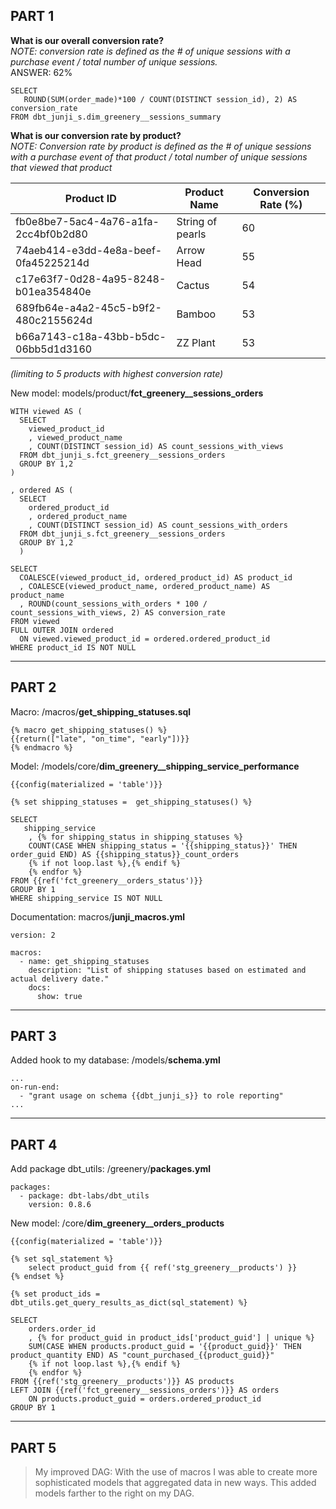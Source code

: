## PART 1

**What is our overall conversion rate?**  
*NOTE: conversion rate is defined as the # of unique sessions with a purchase event / total number of unique sessions.*  
ANSWER: 62%
```
SELECT
   ROUND(SUM(order_made)*100 / COUNT(DISTINCT session_id), 2) AS conversion_rate
FROM dbt_junji_s.dim_greenery__sessions_summary
```
  
**What is our conversion rate by product?**  
*NOTE: Conversion rate by product is defined as the # of unique sessions with a purchase event of that product / total number of unique sessions that viewed that product*

| Product ID | Product Name | Conversion Rate (%) |
| ----------- | ----------- | ----------- |
| fb0e8be7-5ac4-4a76-a1fa-2cc4bf0b2d80 | String of pearls | 60 |
| 74aeb414-e3dd-4e8a-beef-0fa45225214d | Arrow Head | 55 |
| c17e63f7-0d28-4a95-8248-b01ea354840e | Cactus | 54 |
| 689fb64e-a4a2-45c5-b9f2-480c2155624d | Bamboo | 53 |
| b66a7143-c18a-43bb-b5dc-06bb5d1d3160 | ZZ Plant | 53 |
*(limiting to 5 products with highest conversion rate)*

New model: models/product/**fct_greenery__sessions_orders**

```
WITH viewed AS (
  SELECT
    viewed_product_id
    , viewed_product_name
    , COUNT(DISTINCT session_id) AS count_sessions_with_views
  FROM dbt_junji_s.fct_greenery__sessions_orders
  GROUP BY 1,2
)

, ordered AS (
  SELECT
    ordered_product_id
    , ordered_product_name
    , COUNT(DISTINCT session_id) AS count_sessions_with_orders
  FROM dbt_junji_s.fct_greenery__sessions_orders
  GROUP BY 1,2
  )

SELECT
  COALESCE(viewed_product_id, ordered_product_id) AS product_id
  , COALESCE(viewed_product_name, ordered_product_name) AS product_name
  , ROUND(count_sessions_with_orders * 100 / count_sessions_with_views, 2) AS conversion_rate
FROM viewed
FULL OUTER JOIN ordered
  ON viewed.viewed_product_id = ordered.ordered_product_id
WHERE product_id IS NOT NULL
```

***

## PART 2
Macro:  /macros/**get_shipping_statuses.sql**
```
{% macro get_shipping_statuses() %}
{{return(["late", "on_time", "early"])}}
{% endmacro %}
```

Model:  /models/core/**dim_greenery__shipping_service_performance**
```
{{config(materialized = 'table')}}

{% set shipping_statuses =  get_shipping_statuses() %}

SELECT
   shipping_service
    , {% for shipping_status in shipping_statuses %}
    COUNT(CASE WHEN shipping_status = '{{shipping_status}}' THEN order_guid END) AS {{shipping_status}}_count_orders
    {% if not loop.last %},{% endif %}
    {% endfor %}
FROM {{ref('fct_greenery__orders_status')}}
GROUP BY 1
WHERE shipping_service IS NOT NULL
```

Documentation:  macros/**junji_macros.yml**
```
version: 2

macros:
  - name: get_shipping_statuses
    description: "List of shipping statuses based on estimated and actual delivery date."
    docs: 
      show: true
```

***

## PART 3
Added hook to my database: /models/**schema.yml**
```
...
on-run-end:
  - "grant usage on schema {{dbt_junji_s}} to role reporting"
...
```

***

## PART 4
Add package dbt_utils:  /greenery/**packages.yml**
```
packages:
  - package: dbt-labs/dbt_utils
    version: 0.8.6
```

New model:  /core/**dim_greenery__orders_products**
```
{{config(materialized = 'table')}}

{% set sql_statement %}
    select product_guid from {{ ref('stg_greenery__products') }}
{% endset %}

{% set product_ids = dbt_utils.get_query_results_as_dict(sql_statement) %}

SELECT
    orders.order_id
    , {% for product_guid in product_ids['product_guid'] | unique %}
    SUM(CASE WHEN products.product_guid = '{{product_guid}}' THEN product_quantity END) AS "count_purchased_{{product_guid}}"
    {% if not loop.last %},{% endif %}
    {% endfor %}
FROM {{ref('stg_greenery__products')}} AS products
LEFT JOIN {{ref('fct_greenery__sessions_orders')}} AS orders
    ON products.product_guid = orders.ordered_product_id
GROUP BY 1
```

***

## PART 5

> My improved DAG:  With the use of macros I was able to create more sophisticated models that aggregated data in new ways. This added models farther to the right on my DAG.
